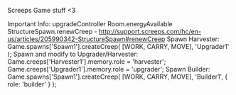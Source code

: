 Screeps Game stuff <3

Important Info: upgradeController Room.energyAvailable StructureSpawn.renewCreep - http://support.screeps.com/hc/en-us/articles/205990342-StructureSpawn#renewCreep
Spawn Harvester: Game.spawns['Spawn1'].createCreep( [WORK, CARRY, MOVE], 'Upgrader1' );
Spawn and modify to Upgrader/Harvester: Game.creeps['Harvester1'].memory.role = 'harvester'; Game.creeps['Upgrader1'].memory.role = 'upgrader';
Spawn Builder: Game.spawns['Spawn1'].createCreep( [WORK, CARRY, MOVE], 'Builder1', { role: 'builder' } );
